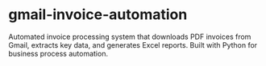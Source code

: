 # gmail-invoice-automation
Automated invoice processing system that downloads PDF invoices from Gmail, extracts key data, and generates Excel reports. Built with Python for business process automation.

